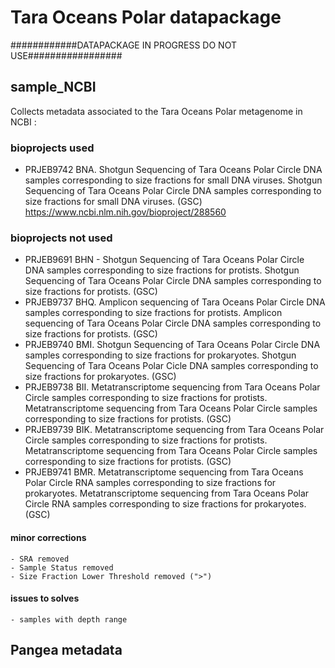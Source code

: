 # Tara Oceans Polar datapackage

############DATAPACKAGE IN PROGRESS DO NOT USE#################

## sample_NCBI
Collects metadata associated to the Tara Oceans Polar metagenome in NCBI : 

### bioprojects used
- PRJEB9742 BNA. Shotgun Sequencing of Tara Oceans Polar Circle DNA samples corresponding to size fractions for small DNA viruses.  Shotgun Sequencing of Tara Oceans Polar Circle DNA samples corresponding to size fractions for small DNA viruses. (GSC)
https://www.ncbi.nlm.nih.gov/bioproject/288560

### bioprojects not used
- PRJEB9691 BHN - Shotgun Sequencing of Tara Oceans Polar Circle DNA samples corresponding to size fractions for protists.  Shotgun Sequencing of Tara Oceans Polar Circle DNA samples corresponding to size fractions for protists. (GSC)
- PRJEB9737 BHQ. Amplicon sequencing of Tara Oceans Polar Circle DNA samples corresponding to size fractions for protists.  Amplicon sequencing of Tara Oceans Polar Circle DNA samples corresponding to size fractions for protists. (GSC)
- PRJEB9740 BMI. Shotgun Sequencing of Tara Oceans Polar Circle DNA samples corresponding to size fractions for prokaryotes.  Shotgun Sequencing of Tara Oceans Polar Cicle DNA samples corresponding to size fractions for prokaryotes. (GSC)
- PRJEB9738 BII. Metatranscriptome sequencing from Tara Oceans Polar Circle samples corresponding to size fractions for protists. Metatranscriptome sequencing from Tara Oceans Polar Circle samples corresponding to size fractions for protists. (GSC)
- PRJEB9739 BIK. Metatranscriptome sequencing from Tara Oceans Polar Circle samples corresponding to size fractions for protists. Metatranscriptome sequencing from Tara Oceans Polar Circle samples corresponding to size fractions for protists. (GSC)
- PRJEB9741 BMR. Metatranscriptome sequencing from Tara Oceans Polar Circle RNA samples corresponding to size fractions for prokaryotes.  Metatranscriptome sequencing from Tara Oceans Polar Circle RNA samples corresponding to size fractions for prokaryotes. (GSC)

#### minor corrections
	- SRA removed
	- Sample Status removed
	- Size Fraction Lower Threshold removed (">")

#### issues to solves
	- samples with depth range

## Pangea metadata


